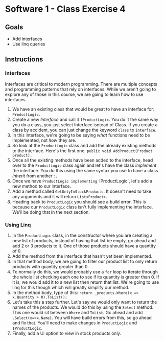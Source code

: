 # Software 1 - Class Exercise 4
## Goals
- Add interfaces
- Use linq queries

## Instructions
### Interfaces
Interfaces are critical to modern programming.  There are multiple concepts and programming patterns that rely on interfaces.  While we aren't going to explore any of those in this course, we are going to learn how to use interfaces.
1. We have an existing class that would be great to have an interface for: `ProductLogic`.
1. Create a new _Interface_ and call it `IProductLogic`.  You do it the same way you do a class, you just select Interface isntead of Class.  If you create a class by accident, you can just change the keyword `class` to `interface`.
1. In this interface, we're going to be saying _what_ functions need to be implemented, not _how_ they are.
1. So look at the `ProductLogic` class and add the already existing methods to the interface.  Here's the first one: `public void AddProduct(Product product);`
1. Once all the existing methods have been added to the interface, head over to the `ProductLogic` class again and let's have the class _implement_ the interface.  You do this using the same syntax you use to have a class _inherit_ from another `:`.
1. Once we have `ProductLogic implementing `IProductLogic`, let's add a new method to our interface.
1. Add a method called `GetOnlyInStockProducts`.  It doesn't need to take any arguments and it will return `List<Product>`.
1. Heading back to `ProductLogic` you should see a build error.  This is because our `ProductLogic` class isn't fully implementing the interface.  We'll be doing that in the next section.

### Using Linq
1. In the `ProductLogic` class, in the constructor where you are creating a new list of products, instead of having that list be empty, go ahead and add 2 or 3 products to it.  One of those products should have a quantity of 0.
1. Add the method from the interface that hasn't yet been implemented.
1. In that method body, we are going to filter our product list to only return products with quantity greater than 0.
1. To normally do this, we would probably use a `for` loop to iterate through the whole list checking each one to see if its quantity is greater than 0.  If it is, we would add it to a new list then return that list.  We're going to use linq for this though which will greatly simplify our method.
1. In the method body, type of this: `return _products.Where(x => x.Quantity > 0).ToList();`
1. Let's take this a step further.  Let's say we would only want to return the names of the products.  We would do this by using the `Select` method.  This one would sit between `Where` and `ToList`. Go ahead and add `.Select(x=>x.Name)`.  You will have build errors from this, so go ahead and fix that.  You'll need to make changes in `ProductLogic` and `IProductLogic`.
1. Finally, add a UI option to view in stock products only.
